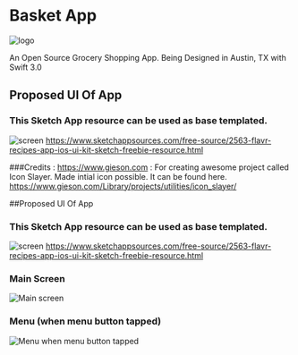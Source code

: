 # Basket App 
![logo](https://github.com/alokc83/BasketApp/blob/development/GraphicAssets/AppIConCandidates/basket3/sizes/basket3-120.png)

An Open Source Grocery Shopping App. Being Designed in Austin, TX with Swift 3.0

## Proposed UI Of App 
### This Sketch App resource can be used as base templated. 
![screen](https://www.sketchappsources.com/resources/source-image/flavr-recipes-app-ios-ui-kit.jpg)
https://www.sketchappsources.com/free-source/2563-flavr-recipes-app-ios-ui-kit-sketch-freebie-resource.html


###Credits : 
https://www.gieson.com : For creating awesome project called Icon Slayer. Made intial icon possible. It can be found here. https://www.gieson.com/Library/projects/utilities/icon_slayer/

##Proposed UI Of App 
### This Sketch App resource can be used as base templated. 
![screen](https://www.sketchappsources.com/resources/source-image/flavr-recipes-app-ios-ui-kit.jpg)
https://www.sketchappsources.com/free-source/2563-flavr-recipes-app-ios-ui-kit-sketch-freebie-resource.html

### Main Screen
![Main screen](https://github.com/alokc83/BasketApp/blob/development/MockScreens/MainScreen.png)

### Menu (when menu button tapped)
![Menu when menu button tapped](https://github.com/alokc83/BasketApp/blob/development/MockScreens/MenuButtonTapped.png)
